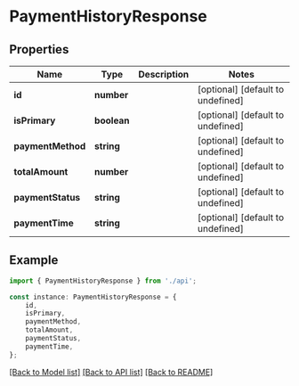 # PaymentHistoryResponse


## Properties

Name | Type | Description | Notes
------------ | ------------- | ------------- | -------------
**id** | **number** |  | [optional] [default to undefined]
**isPrimary** | **boolean** |  | [optional] [default to undefined]
**paymentMethod** | **string** |  | [optional] [default to undefined]
**totalAmount** | **number** |  | [optional] [default to undefined]
**paymentStatus** | **string** |  | [optional] [default to undefined]
**paymentTime** | **string** |  | [optional] [default to undefined]

## Example

```typescript
import { PaymentHistoryResponse } from './api';

const instance: PaymentHistoryResponse = {
    id,
    isPrimary,
    paymentMethod,
    totalAmount,
    paymentStatus,
    paymentTime,
};
```

[[Back to Model list]](../README.md#documentation-for-models) [[Back to API list]](../README.md#documentation-for-api-endpoints) [[Back to README]](../README.md)
